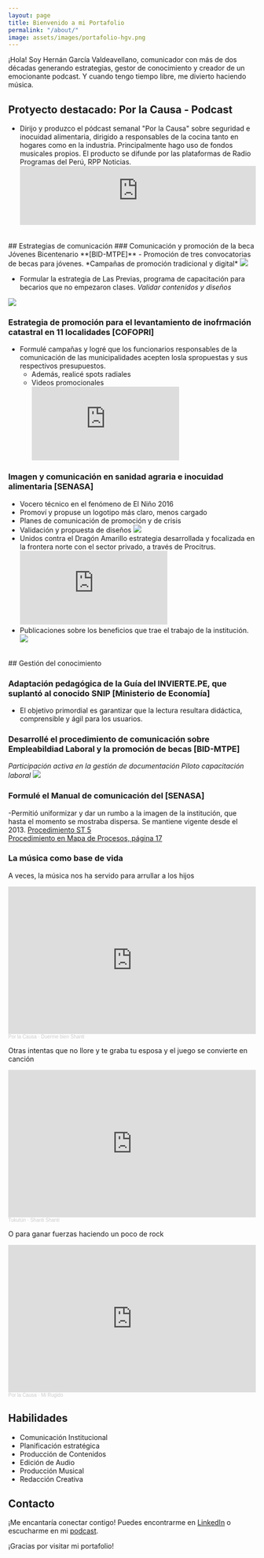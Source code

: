 ```yaml
---
layout: page
title: Bienvenido a mi Portafolio
permalink: "/about/"
image: assets/images/portafolio-hgv.png
---
```


¡Hola! Soy Hernán García Valdeavellano, comunicador con más de dos décadas generando estrategias, gestor de conocimiento y creador de un emocionante podcast. Y cuando tengo tiempo libre, me divierto haciendo música.

## Protyecto destacado: Por la Causa - Podcast
  - Dirijo y produzco el pódcast semanal "Por la Causa" sobre seguridad e inocuidad alimentaria, dirigido a responsables de la cocina tanto en hogares como en la industria. Principalmente hago uso de fondos musicales propios. El producto se difunde por las plataformas de Radio Programas del Perú, RPP Noticias.
    <iframe src="https://eaudioplayer.radio-grpp.io/static/dist/embed/index.html?id=65786eac272503412ac6ab81&title=EP12%20%7C%20Navidad%20en%20la%20cocina%20sin%20amargas%20sorpresas&url=https://rpp.pe/audio/podcast/por-la-causa&cover=https://md1.rpp-noticias.io/256x256/cutter/2023/09/26/1695746540.jpg&program=Por%20la%20causa%20%7C%20podcast" frameborder="0" width="100%" height="120" scrolling="no" loading="lazy"></iframe>
<Br>
## Estrategias de comunicación
### Comunicación y promoción de la beca Jóvenes Bicentenario **[BID-MTPE]**
  - Promoción de tres convocatorias de becas para jóvenes. *Campañas de promoción tradicional y digital*
 <img src="{{site.baseurl}}/assets/thumbnails/22-consultoria-beca.jpg" class="garnish rounded float-left"/>
  
  - Formular la estrategia de Las Previas, programa de capacitación para becarios que no empezaron clases. *Validar contenidos y diseños*
  <img src="{{site.baseurl}}/assets/thumbnails/22-las-previas-jovenes-bicentenario.jpg" class="garnish rounded float-left"/>

### Estrategia de promoción para el levantamiento de inofrmación catastral en 11 localidades **[COFOPRI]**
  - Formulé campañas y logré que los funcionarios responsables de la comunicación de las municipalidades acepten losla spropuestas y sus respectivos presupuestos.
    - Además, realicé spots radiales
    - Videos promocionales 
      <div class="video-responsive">
      <iframe src="https://www.youtube.com/embed/qvE0bgddt5k" alt="Colabora con COFOPRI" frameborder="0" allowfullscreen></iframe>
        </div> 
        
### Imagen y comunicación en sanidad agraria e inocuidad alimentaria **[SENASA]**
  - Vocero técnico en el fenómeno de El Niño 2016
  - Promoví y propuse un logotipo más claro, menos cargado
  - Planes de comunicación de promoción y de crisis
  - Validación y propuesta de diseños 
     <img src="{{site.baseurl}}/assets/postImages/senasa1pc.jpg" class="garnish rounded float-left"/>
  - Unidos contra el Dragón Amarillo estrategia desarrollada y focalizada en la frontera norte con el sector privado, a través de Procitrus.
    <iframe src="https://www.youtube.com/embed/hfVe6BkYUB0" alt="Contra la plaga Dragón amarillo o HLB" frameborder="0" allowfullscreen></iframe>
  - Publicaciones sobre los beneficios que trae el trabajo de la institución.
     <img src="{{site.baseurl}}/assets/thumbnails/19-frambuesas-peru-hernan.jpg" class="garnish rounded float-left"/>
     <Br>
<Br>
## Gestión del conocimiento

### Adaptación pedagógica de la Guía del INVIERTE.PE, que suplantó al conocido SNIP **[Ministerio de Economía]**
  - El objetivo primordial es garantizar que la lectura resultara didáctica, comprensible y ágil para los usuarios.
    
### Desarrollé el procedimiento de comunicación sobre Empleabildiad Laboral y la promoción de becas **[BID-MTPE]**
   *Participación activa en la gestión de documentación Piloto capacitación laboral*
   <img src="{{site.baseurl}}/assets/thumbnails/22-documentacion-piloto-capacitacion-laboral-BID-MTPE.jpg" class="garnish rounded float-left"/>
<Br>
### Formulé el Manual de comunicación del **[SENASA]**
  -Permitió uniformizar y dar un rumbo a la imagen de la institución, que hasta el momento se mostraba dispersa. Se mantiene vigente desde el 2013. 
[Procedimiento ST 5](https://drive.google.com/file/d/1Luxe6JbPXoId2lBWF6-tSXm4EeaxwpWP/view?usp=sharing)     
[Procedimiento en Mapa de Procesos, página 17](https://www.senasa.gob.pe/senasa/descargasarchivos/2014/11/Mapa-de-Procesos-del-SENASA.pdf)  

    
### La música como base de vida
  A veces, la música nos ha servido para arrullar a los hijos

<iframe width="100%" height="300" scrolling="no" frameborder="no" allow="autoplay" src="https://w.soundcloud.com/player/?url=https%3A//api.soundcloud.com/tracks/1690665033&color=%23ff5500&auto_play=false&hide_related=false&show_comments=true&show_user=true&show_reposts=false&show_teaser=true&visual=true"></iframe><div style="font-size: 10px; color: #cccccc;line-break: anywhere;word-break: normal;overflow: hidden;white-space: nowrap;text-overflow: ellipsis; font-family: Interstate,Lucida Grande,Lucida Sans Unicode,Lucida Sans,Garuda,Verdana,Tahoma,sans-serif;font-weight: 100;"><a href="https://soundcloud.com/tukutun" title="Por la Causa" target="_blank" style="color: #cccccc; text-decoration: none;">Por la Causa</a> · <a href="https://soundcloud.com/tukutun/duerme-bien-shanti" title="Duerme bien Shanti" target="_blank" style="color: #cccccc; text-decoration: none;">Duerme bien Shanti</a></div>

  Otras intentas que no llore y te graba tu esposa y el juego se convierte en canción 
  <iframe width="100%" height="300" scrolling="no" frameborder="no" allow="autoplay" src="https://w.soundcloud.com/player/?url=https%3A//api.soundcloud.com/tracks/561088389&color=%23ff5500&auto_play=false&hide_related=false&show_comments=true&show_user=true&show_reposts=false&show_teaser=true&visual=true"></iframe><div style="font-size: 10px; color: #cccccc;line-break: anywhere;word-break: normal;overflow: hidden;white-space: nowrap;text-overflow: ellipsis; font-family: Interstate,Lucida Grande,Lucida Sans Unicode,Lucida Sans,Garuda,Verdana,Tahoma,sans-serif;font-weight: 100;"><a href="https://soundcloud.com/tukutun" title="Tukutún" target="_blank" style="color: #cccccc; text-decoration: none;">Tukutún</a> · <a href="https://soundcloud.com/tukutun/shanti-shanti" title="Shanti Shanti" target="_blank" style="color: #cccccc; text-decoration: none;">Shanti Shanti</a></div>

  O para ganar fuerzas haciendo un poco de rock
  <iframe width="100%" height="300" scrolling="no" frameborder="no" allow="autoplay" src="https://w.soundcloud.com/player/?url=https%3A//api.soundcloud.com/tracks/1690673811&color=%23ff5500&auto_play=false&hide_related=false&show_comments=true&show_user=true&show_reposts=false&show_teaser=true&visual=true"></iframe><div style="font-size: 10px; color: #cccccc;line-break: anywhere;word-break: normal;overflow: hidden;white-space: nowrap;text-overflow: ellipsis; font-family: Interstate,Lucida Grande,Lucida Sans Unicode,Lucida Sans,Garuda,Verdana,Tahoma,sans-serif;font-weight: 100;"><a href="https://soundcloud.com/tukutun" title="Por la Causa" target="_blank" style="color: #cccccc; text-decoration: none;">Por la Causa</a> · <a href="https://soundcloud.com/tukutun/mi-rugido" title="Mi Rugido" target="_blank" style="color: #cccccc; text-decoration: none;">Mi Rugido</a></div>
  
## Habilidades

- Comunicación Institucional
- Planificación estratégica
- Producción de Contenidos
- Edición de Audio
- Producción Musical
- Redacción Creativa

## Contacto

¡Me encantaría conectar contigo! Puedes encontrarme en [LinkedIn](https://www.linkedin.com/in/hernangarciavaldeavellano/) o escucharme en mi [podcast](https://rpp.pe/audio/podcast/por-la-causa).

¡Gracias por visitar mi portafolio!

